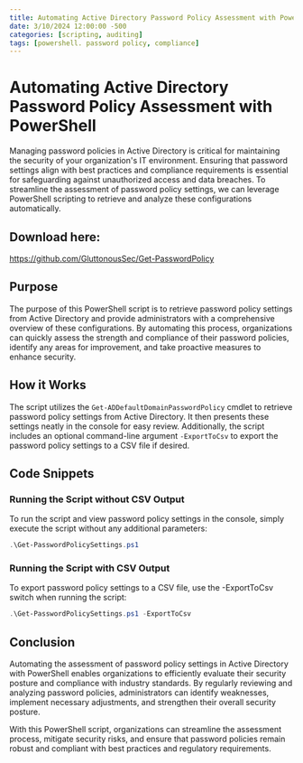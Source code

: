 ```yaml
---
title: Automating Active Directory Password Policy Assessment with PowerShell
date: 3/10/2024 12:00:00 -500
categories: [scripting, auditing]
tags: [powershell. password policy, compliance]
---
```


# Automating Active Directory Password Policy Assessment with PowerShell
Managing password policies in Active Directory is critical for maintaining the security of your organization's IT environment. Ensuring that password settings align with best practices and compliance requirements is essential for safeguarding against unauthorized access and data breaches. To streamline the assessment of password policy settings, we can leverage PowerShell scripting to retrieve and analyze these configurations automatically.

## Download here:
https://github.com/GluttonousSec/Get-PasswordPolicy

## Purpose
The purpose of this PowerShell script is to retrieve password policy settings from Active Directory and provide administrators with a comprehensive overview of these configurations. By automating this process, organizations can quickly assess the strength and compliance of their password policies, identify any areas for improvement, and take proactive measures to enhance security.

## How it Works
The script utilizes the `Get-ADDefaultDomainPasswordPolicy` cmdlet to retrieve password policy settings from Active Directory. It then presents these settings neatly in the console for easy review. Additionally, the script includes an optional command-line argument `-ExportToCsv` to export the password policy settings to a CSV file if desired.

## Code Snippets
### Running the Script without CSV Output
To run the script and view password policy settings in the console, simply execute the script without any additional parameters:

```powershell
.\Get-PasswordPolicySettings.ps1
```

### Running the Script with CSV Output
To export password policy settings to a CSV file, use the -ExportToCsv switch when running the script:

```powershell
.\Get-PasswordPolicySettings.ps1 -ExportToCsv
```

## Conclusion
Automating the assessment of password policy settings in Active Directory with PowerShell enables organizations to efficiently evaluate their security posture and compliance with industry standards. By regularly reviewing and analyzing password policies, administrators can identify weaknesses, implement necessary adjustments, and strengthen their overall security posture.

With this PowerShell script, organizations can streamline the assessment process, mitigate security risks, and ensure that password policies remain robust and compliant with best practices and regulatory requirements.